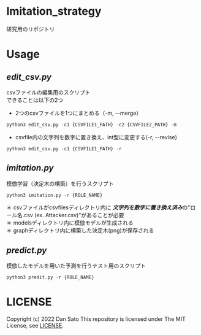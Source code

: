 # Imitation_strategy
研究用のリポジトリ  
  
# Usage
## ***edit_csv.py***  
csvファイルの編集用のスクリプト  
できることは以下の2つ  
- 2つのcsvファイルを1つにまとめる（-m, --merge） 
```python
python3 edit_csv.py -c1 {CSVFILE1_PATH} -c2 {CSVFILE2_PATH} -m
```  
  
- csvfile内の文字列を数字に置き換え、int型に変更する(-r, --revise)
```python
python3 edit_csv.py -c1 {CSVFILE1_PATH} -r
```  
  
## ***imitation.py***  
模倣学習（決定木の構築）を行うスクリプト  
```python
python3 imitation.py -r {ROLE_NAME}
```  
＊ csvファイルがcsvfilesディレクトリ内に ***文字列を数字に置き換え済み***の"ロール名.csv (ex. Attacker.csv)"があることが必要  
＊ modelsディレクトリ内に模倣モデルが生成される  
＊ graphディレクトリ内に構築した決定木(png)が保存される

## ***predict.py***
模倣したモデルを用いた予測を行うテスト用のスクリプト  
```python
python3 predit.py -r {ROLE_NAME}
```

# LICENSE
Copyright (c) 2022 Dan Sato
This repository is licensed under The MIT License, see [LICENSE](https://github.com/Dansato1203/Imitation_strategy/blob/main/LICENSE).
